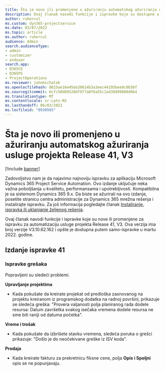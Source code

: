 ```yaml
---
title: Šta je novo ili promenjeno u ažuriranju automatskog ažuriranja usluge projekta Release 41, V3
description: Ovaj članak navodi funkcije i ispravke koje su dostupne u izdanju Microsoft Dynamics 365 Project Service Automation Update Release 41, V3.
author: ruhercul
ms.custom: dyn365-projectservice
ms.date: 03/07/2022
ms.topic: article
ms.author: ruhercul
audience: Admin
search.audienceType:
- admin
- customizer
- enduser
search.app:
- D365CE
- D365PS
- ProjectOperations
ms.reviewer: johnmichalak
ms.openlocfilehash: 8625ae16e45da30614b3a3eec44193bee0c0b36f
ms.sourcegitcommit: 6cfc50d89528df977a8f6a55c1ad39d99800d9b4
ms.translationtype: MT
ms.contentlocale: sr-Latn-RS
ms.lasthandoff: 06/03/2022
ms.locfileid: "8930565"
---
```

# <a name="whats-new-or-changed-in-project-service-automation-update-release-41-v3"></a>Šta je novo ili promenjeno u ažuriranju automatskog ažuriranja usluge projekta Release 41, V3

[!include [banner](../includes/psa-now-project-operations.md)]

Zadovoljstvo nam je da najavimo najnoviju ispravku za aplikaciju Microsoft Dynamics 365 Project Service Automation. Ovo izdanje uključuje neka važna poboljšanja u kvalitetu, performansama i upotrebljivosti. Kompatibilna je sa sistemom Dynamics 365 9.x. Da biste se ažurirali na ovo izdanje, posetite stranicu centra administracije za Dynamics 365 mrežna rešenja i instalirajte ispravku. Za još informacija pogledajte članak [Instaliranje, ispravka ili uklanjanje željenog rešenja](/power-platform/admin/install-remove-preferred-solution).

Ovaj članak navodi funkcije i ispravke koje su nove ili promenjene za ispravku za automatizaciju usluge projekta Release 41, V3. Ova verzija ima broj verzije V3.10.62.162 i opšte je dostupna putem samo-ispravke u martu 2022. godine.

## <a name="update-release-41"></a>Izdanje ispravke 41

### <a name="bug-fixes"></a>Ispravke grešaka

Popravljeni su sledeći problemi.

**Upravljanje projektima**
- Kada pokušate da kreirate projekat od predloška zasnovanog na projektu kreiranom iz programskog dodatka na radnoj površini, prikazuje se sledeća greška: "Provera valjanosti polja planiranog rada dodele resursa: Datum završetka svakog isečaka vremena dodele resursa ne sme biti raniji od datuma početka".

**Vreme i trošak**
- Kada pokušate da izbrišete stavku vremena, sledeća poruka o grešci prikazuje: "Došlo je do neočekivane greške iz ISV koda".

**Prodaja**
- Kada kreirate fakturu za prekretnicu fiksne cene, polja **Opis** **i Spoljni** opis se ne popunjavaju. 
